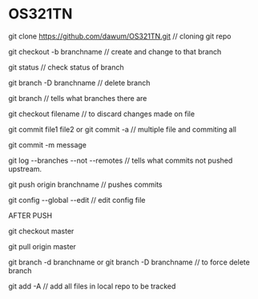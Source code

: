 # OS321TN
git clone https://github.com/dawum/OS321TN.git // cloning git repo

git checkout -b branchname // create and change to that branch

git status // check status of branch

git branch -D branchname // delete branch 

git branch // tells what branches there are 

git checkout filename // to discard changes made on file

git commit file1 file2 or git commit -a // multiple file and commiting all

git commit -m message 

git log --branches --not --remotes // tells what commits not pushed upstream.

git push origin branchname // pushes commits

git config --global --edit // edit config file

AFTER PUSH 

git checkout master 

git pull origin master

git branch -d branchname or git branch -D branchname // to force delete branch

git add -A // add all files in local repo to be tracked